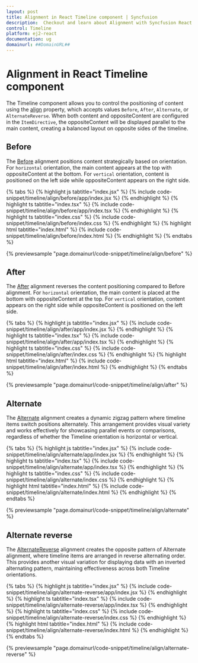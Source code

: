 ```yaml
---
layout: post
title: Alignment in React Timeline component | Syncfusion
description:  Checkout and learn about Alignment with Syncfusion React Timeline component of Syncfusion Essential JS 2 and more.
control: Timeline
platform: ej2-react
documentation: ug
domainurl: ##DomainURL##
---
```


# Alignment in React Timeline component

The Timeline component allows you to control the positioning of content using the [align](https://ej2.syncfusion.com/react/documentation/api/timeline/#align) property, which accepts values `Before`, `After`, `Alternate`, or `AlternateReverse`. When both content and oppositeContent are configured in the `ItemDirective`, the oppositeContent will be displayed parallel to the main content, creating a balanced layout on opposite sides of the timeline.

## Before

The [Before](https://ej2.syncfusion.com/react/documentation/api/timeline/timelineAlign/) alignment positions content strategically based on orientation. For `horizontal` orientation, the main content appears at the top with oppositeContent at the bottom. For `vertical` orientation, content is positioned on the left side while oppositeContent appears on the right side.

{% tabs %}
{% highlight js tabtitle="index.jsx" %}
{% include code-snippet/timeline/align/before/app/index.jsx %}
{% endhighlight %}
{% highlight ts tabtitle="index.tsx" %}
{% include code-snippet/timeline/align/before/app/index.tsx %}
{% endhighlight %}
{% highlight ts tabtitle="index.css" %}
{% include code-snippet/timeline/align/before/index.css %}
{% endhighlight %}
{% highlight html tabtitle="index.html" %}
{% include code-snippet/timeline/align/before/index.html %}
{% endhighlight %}
{% endtabs %}

{% previewsample "page.domainurl/code-snippet/timeline/align/before" %}

## After

The [After](https://ej2.syncfusion.com/react/documentation/api/timeline/timelineAlign/) alignment reverses the content positioning compared to Before alignment. For `horizontal` orientation, the main content is placed at the bottom with oppositeContent at the top. For `vertical` orientation, content appears on the right side while oppositeContent is positioned on the left side.

{% tabs %}
{% highlight js tabtitle="index.jsx" %}
{% include code-snippet/timeline/align/after/app/index.jsx %}
{% endhighlight %}
{% highlight ts tabtitle="index.tsx" %}
{% include code-snippet/timeline/align/after/app/index.tsx %}
{% endhighlight %}
{% highlight ts tabtitle="index.css" %}
{% include code-snippet/timeline/align/after/index.css %}
{% endhighlight %}
{% highlight html tabtitle="index.html" %}
{% include code-snippet/timeline/align/after/index.html %}
{% endhighlight %}
{% endtabs %}

{% previewsample "page.domainurl/code-snippet/timeline/align/after" %}

## Alternate

The [Alternate](https://ej2.syncfusion.com/react/documentation/api/timeline/timelineAlign/) alignment creates a dynamic zigzag pattern where timeline items switch positions alternately. This arrangement provides visual variety and works effectively for showcasing parallel events or comparisons, regardless of whether the Timeline orientation is horizontal or vertical.

{% tabs %}
{% highlight js tabtitle="index.jsx" %}
{% include code-snippet/timeline/align/alternate/app/index.jsx %}
{% endhighlight %}
{% highlight ts tabtitle="index.tsx" %}
{% include code-snippet/timeline/align/alternate/app/index.tsx %}
{% endhighlight %}
{% highlight ts tabtitle="index.css" %}
{% include code-snippet/timeline/align/alternate/index.css %}
{% endhighlight %}
{% highlight html tabtitle="index.html" %}
{% include code-snippet/timeline/align/alternate/index.html %}
{% endhighlight %}
{% endtabs %}

{% previewsample "page.domainurl/code-snippet/timeline/align/alternate" %}

## Alternate reverse

The [AlternateReverse](https://ej2.syncfusion.com/react/documentation/api/timeline/timelineAlign/) alignment creates the opposite pattern of Alternate alignment, where timeline items are arranged in reverse alternating order. This provides another visual variation for displaying data with an inverted alternating pattern, maintaining effectiveness across both Timeline orientations.

{% tabs %}
{% highlight js tabtitle="index.jsx" %}
{% include code-snippet/timeline/align/alternate-reverse/app/index.jsx %}
{% endhighlight %}
{% highlight ts tabtitle="index.tsx" %}
{% include code-snippet/timeline/align/alternate-reverse/app/index.tsx %}
{% endhighlight %}
{% highlight ts tabtitle="index.css" %}
{% include code-snippet/timeline/align/alternate-reverse/index.css %}
{% endhighlight %}
{% highlight html tabtitle="index.html" %}
{% include code-snippet/timeline/align/alternate-reverse/index.html %}
{% endhighlight %}
{% endtabs %}

{% previewsample "page.domainurl/code-snippet/timeline/align/alternate-reverse" %}
